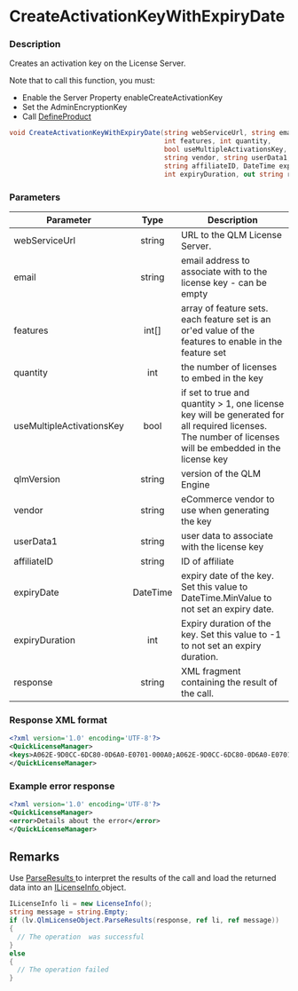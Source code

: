 # CreateActivationKeyWithExpiryDate

### Description

Creates an activation key on the License Server.

Note that to call this function, you must:

* Enable the Server Property enableCreateActivationKey
* Set the AdminEncryptionKey
* Call [DefineProduct](https://soraco.readme.io/reference/defineproduct)

```c#
void CreateActivationKeyWithExpiryDate(string webServiceUrl, string email, 
                                       int features, int quantity, 
                                       bool useMultipleActivationsKey, string qlmVersion, 
                                       string vendor, string userData1, 
                                       string affiliateID, DateTime expiryDate, 
                                       int expiryDuration, out string response)
```

### Parameters

| Parameter                 |   Type   | Description                                                                                                                                              |
| ------------------------- | :------: | -------------------------------------------------------------------------------------------------------------------------------------------------------- |
| webServiceUrl             |  string  | URL to the QLM License Server.                                                                                                                           |
| email                     |  string  | email address to associate with to the license key - can be empty                                                                                        |
| features                  |  int\[]  | array of feature sets. each feature set is an or'ed value of the features to enable in the feature set                                                   |
| quantity                  |    int   | the number of licenses to embed in the key                                                                                                               |
| useMultipleActivationsKey |   bool   | if set to true and quantity > 1, one license key will be generated for all required licenses. The number of licenses will be embedded in the license key |
| qlmVersion                |  string  | version of the QLM Engine                                                                                                                                |
| vendor                    |  string  | eCommerce vendor to use when generating the key                                                                                                          |
| userData1                 |  string  | user data to associate with the license key                                                                                                              |
| affiliateID               |  string  | ID of affiliate                                                                                                                                          |
| expiryDate                | DateTime | expiry date of the key. Set this value to DateTime.MinValue to not set an expiry date.                                                                   |
| expiryDuration            |    int   | Expiry duration of the key. Set this value to -1 to not set an expiry duration.                                                                          |
| response                  |  string  | XML fragment containing the result of the call.                                                                                                          |

### Response XML format

```xml
<?xml version='1.0' encoding='UTF-8'?>
<QuickLicenseManager>
<keys>A062E-9D0CC-6DC80-0D6A0-E0701-000A0;A062E-9D0CC-6DC80-0D6A0-E0701-000A0</keys>
</QuickLicenseManager>
```

### Example error response

```xml
<?xml version='1.0' encoding='UTF-8'?>
<QuickLicenseManager>
<error>Details about the error</error>
</QuickLicenseManager>
```

## Remarks

Use [ParseResults ](https://soraco.readme.io/reference/parseresults)to interpret the results of the call and load the returned data into an [ILicenseInfo ](https://soraco.readme.io/reference/ilicenseinfo)object.

```c#
ILicenseInfo li = new LicenseInfo();
string message = string.Empty;
if (lv.QlmLicenseObject.ParseResults(response, ref li, ref message))
{
  // The operation  was successful	
}
else
{
  // The operation failed
}
```
